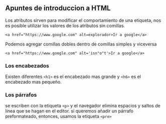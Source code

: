 ## Apuntes de introduccion a HTML
Los atributos sirven para modificar el comportamiento de una etiqueta, nos es posible utilizar los valores de los atributos sin comillas.
``` 
<a href="https://www.google.com" alt=explorador>Ir a google</a>
```
Podemos agregar comillas dobles dentro de comillas simples y viceversa
```
<a href="https://www.google.com" alt='isn"o"t'>Ir a google</a>
```
### Los encabezados
Existen diferentes ```<h1>``` es el encabezado mas grande y ```<h6>``` es el encabezado mas pequeño.

### Los párrafos
se escriben con la etiqueta ```<p>``` y el navegador elimina espacios y saltos de línea que se hagan en el editor. si queremos añadir un párrafo preformateado, entonces, usamos la etiqueta ```<pre>```

